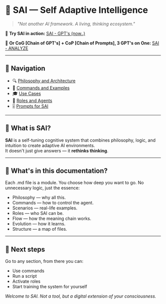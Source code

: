 # 🧠 SAI — Self Adaptive Intelligence

> _"Not another AI framework. A living, thinking ecosystem."_

🔗 **Try SAI in action:** [SAI - GPT's (now..)](https://chatgpt.com/g/g-6770f3d7f1408191950c0e5d8efb4c05-sai)

🔗 **Or CoG [Chain of GPT's] + CoP [Chain of Prompts], 3 GPT's on One:** [SAI - ANALYZE](https://chatgpt.com/g/g-67d8857936f08191badfe2baf3bf1818-sai-analyze)

---

## 📌 Navigation

- 🔍 [Philosophy and Architecture](./PHILOSOPHY.md)  
- 🧩 [Commands and Examples](./COMMANDS.md)  
- 🎓 [Use Cases](./SCENARIOS.md)  
- 🧠 [Roles and Agents](./ROLES.md)  
- 🎚 [Prompts for SAI](bonus)

---

## 🧬 What is SAI?

**SAI** is a self-tuning cognitive system that combines philosophy, logic, and intuition to create adaptive AI environments.  
It doesn't just give answers — it **rethinks thinking**.

---

## 📄 What's in this documentation?

Each .md file is a module. You choose how deep you want to go. No unnecessary logic, just the essence:

- Philosophy — why all this.  
- Commands — how to control the agent.  
- Scenarios — real-life examples.  
- Roles — who SAI can be.  
- Flow — how the meaning chain works.  
- Evolution — how it learns.  
- Structure — a map of files.

---

## 🧭 Next steps

Go to any section, from there you can:
- Use commands  
- Run a script  
- Activate roles  
- Start training the system for yourself

_Welcome to SAI. Not a tool, but a digital extension of your consciousness._

